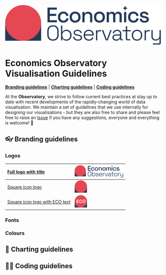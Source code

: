 <div align="left"><img src="https://raw.githubusercontent.com/EconomicsObservatory/economicsobservatory.github.io/main/EO-Logo.png" width="800"/></div>

# Economics Observatory Visualisation Guidelines  

[**Branding guidelines**](/guidelines#-branding-guidelines)
| [**Charting guidelines**](https://github.com/EconomicsObservatory/ecovisualisations)
| [**Coding guidelines**](https://github.com/EconomicsObservatory/ecodatahub)

At the **Observatory**, we strive to follow current best practices at stay up to date with recent developments of the rapidly-changing world of data visualisation. We maintain a set of guidelines that we use internally for designing our visualisations - but they are also free to share and please feel free to raise an [Issue](https://github.com/EconomicsObservatory/ECOvisualisations/issues) if you have any suggestions, everyone and everything is welcome! 💙

## 👓 Branding guidelines

### Logos
|[Full logo with title](./eco-full-logo.png)|<img src="./eco-full-logo.png" height="40"/>|
|:---|:---|
|[Square icon logo](./eco-sqare-logo.png)|<img src="./eco-sqare-logo.png" height="40"/>|
|[Square icon logo with ECO text](./eco-sqare-logo-with-text.jpg)|<img src="./eco-sqare-logo-with-text.jpg" height="40"/>|
### Fonts
### Colours

## 🌌 Charting guidelines

## 👩‍💻 Coding guidelines
